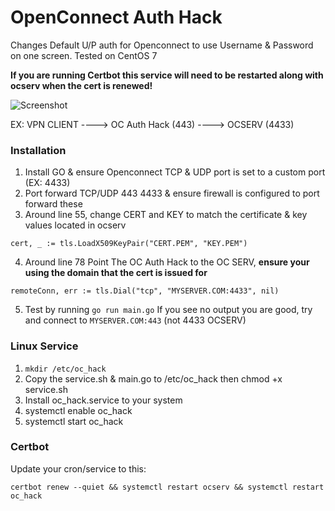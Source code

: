 # OpenConnect Auth Hack
Changes Default U/P auth for Openconnect to use Username &amp; Password on one screen. Tested on CentOS 7

**If you are running Certbot this service will need to be restarted along with ocserv when the cert is renewed!**

![Screenshot](https://github.com/thomaswilbur/OpenConnect-Auth-Hack/blob/main/Screen%20Shot%202022-04-26%20at%205.09.56%20AM.png?raw=true)

EX: VPN CLIENT ----> OC Auth Hack (443) ----> OCSERV (4433)

### Installation

1. Install GO & ensure Openconnect TCP & UDP port is set to a custom port (EX: 4433)
2. Port forward TCP/UDP 443 4433 & ensure firewall is configured to port forward these
3. Around line 55, change CERT and KEY to match the certificate & key values located in ocserv

```cert, _ := tls.LoadX509KeyPair("CERT.PEM", "KEY.PEM")```

4. Around line 78 Point The OC Auth Hack to the OC SERV, **ensure your using the domain that the cert is issued for**

```remoteConn, err := tls.Dial("tcp", "MYSERVER.COM:4433", nil)```

5. Test by running ```go run main.go``` If you see no output you are good, try and connect to ```MYSERVER.COM:443``` (not 4433 OCSERV)

### Linux Service

1. ```mkdir /etc/oc_hack```
2. Copy the service.sh & main.go to /etc/oc_hack then chmod +x service.sh
3. Install oc_hack.service to your system
4. systemctl enable oc_hack
5. systemctl start oc_hack

### Certbot

Update your cron/service to this:

```certbot renew --quiet && systemctl restart ocserv && systemctl restart oc_hack```

